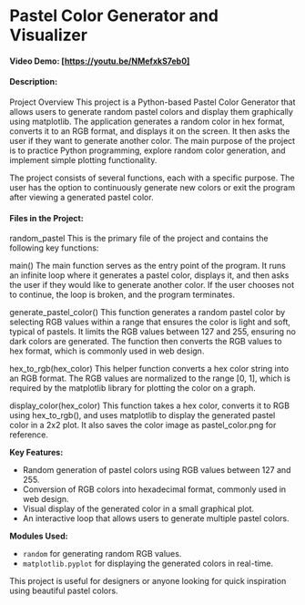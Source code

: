 # Pastel Color Generator and Visualizer
#### Video Demo:  [https://youtu.be/NMefxkS7eb0]
#### Description:
Project Overview
This project is a Python-based Pastel Color Generator that allows users to generate random pastel colors and display them graphically using matplotlib. The application generates a random color in hex format, converts it to an RGB format, and displays it on the screen. It then asks the user if they want to generate another color. The main purpose of the project is to practice Python programming, explore random color generation, and implement simple plotting functionality.

The project consists of several functions, each with a specific purpose. The user has the option to continuously generate new colors or exit the program after viewing a generated pastel color.

#### Files in the Project:
random_pastel
This is the primary file of the project and contains the following key functions:

main()
The main function serves as the entry point of the program. It runs an infinite loop where it generates a pastel color, displays it, and then asks the user if they would like to generate another color. If the user chooses not to continue, the loop is broken, and the program terminates.

generate_pastel_color()
This function generates a random pastel color by selecting RGB values within a range that ensures the color is light and soft, typical of pastels. It limits the RGB values between 127 and 255, ensuring no dark colors are generated. The function then converts the RGB values to hex format, which is commonly used in web design.

hex_to_rgb(hex_color)
This helper function converts a hex color string into an RGB format. The RGB values are normalized to the range [0, 1], which is required by the matplotlib library for plotting the color on a graph.

display_color(hex_color)
This function takes a hex color, converts it to RGB using hex_to_rgb(), and uses matplotlib to display the generated pastel color in a 2x2 plot. It also saves the color image as pastel_color.png for reference.

**Key Features:**
- Random generation of pastel colors using RGB values between 127 and 255.
- Conversion of RGB colors into hexadecimal format, commonly used in web design.
- Visual display of the generated color in a small graphical plot.
- An interactive loop that allows users to generate multiple pastel colors.

**Modules Used:**
- `random` for generating random RGB values.
- `matplotlib.pyplot` for displaying the generated colors in real-time.

This project is useful for designers or anyone looking for quick inspiration using beautiful pastel colors.
